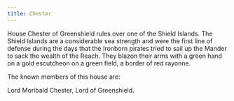 ```yaml
---
title: Chester
---
```


 House Chester of Greenshield rules over one of the Shield Islands. The Shield Islands are a considerable sea strength and were the first line of defense during the days that the Ironborn pirates tried to sail up the Mander to sack the wealth of the Reach. They blazon their arms with a green hand on a gold escutcheon on a green field, a border of red rayonne.

The known members of this house are:

Lord Moribald Chester, Lord of Greenshield. 


